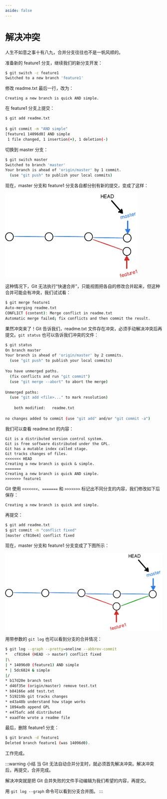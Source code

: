 ```yaml
---
aside: false
---
```


# 解决冲突

人生不如意之事十有八九，合并分支往往也不是一帆风顺的。

准备新的 feature1 分支，继续我们的新分支开发：

```sh
$ git switch -c feature1
Switched to a new branch 'feature1'
```

修改 readme.txt 最后一行，改为：

```
Creating a new branch is quick AND simple.
```

在 feature1 分支上提交：

```sh
$ git add readme.txt

$ git commit -m "AND simple"
[feature1 14096d0] AND simple
 1 file changed, 1 insertion(+), 1 deletion(-)
```

切换到 master 分支：

```sh
$ git switch master
Switched to branch 'master'
Your branch is ahead of 'origin/master' by 1 commit.
  (use "git push" to publish your local commits)
```

现在，master 分支和 feature1 分支各自都分别有新的提交，变成了这样：

![08](./images/08.png)

这种情况下，Git 无法执行“快速合并”，只能视图把各自的修改合并起来，但这种合并可能会有冲突，我们试试看：

```sh
$ git merge feature1
Auto-merging readme.txt
CONFLICT (content): Merge conflict in readme.txt
Automatic merge failed; fix conflicts and then commit the result.
```

果然冲突来了！Git 告诉我们，readme.txt 文件存在冲突，必须手动解决冲突后再提交。`git status` 也可以告诉我们冲突的文件：

```sh
$ git status
On branch master
Your branch is ahead of 'origin/master' by 2 commits.
  (use "git push" to publish your local commits)

You have unmerged paths.
  (fix conflicts and run "git commit")
  (use "git merge --abort" to abort the merge)

Unmerged paths:
  (use "git add <file>..." to mark resolution)

	both modified:   readme.txt

no changes added to commit (use "git add" and/or "git commit -a")
```

我们可以查看 readme.txt 的内容：

```
Git is a distributed version control system.
Git is free software distributed under the GPL.
Git has a mutable index called stage.
Git tracks changes of files.
<<<<<<< HEAD
Creating a new branch is quick & simple.
=======
Creating a new branch is quick AND simple.
>>>>>>> feature1
```

Git 使用 `<<<<<<<`、`=======` 和 `>>>>>>>` 标记出不同分支的内容，我们修改如下后保存：

```
Creating a new branch is quick and simple.
```

再提交：

```sh
$ git add readme.txt
$ git commit -m "conflict fixed"
[master cf810e4] conflict fixed
```

现在，master 分支和 feature1 分支变成了下图所示：

![09](./images/09.png)

用带参数的 `git log` 也可以看到分支的合并情况：

```sh
$ git log --graph --pretty=oneline --abbrev-commit
*   cf810e4 (HEAD -> master) conflict fixed
|\
| * 14096d0 (feature1) AND simple
* | 5dc6824 & simple
|/
* b17d20e branch test
* d46f35e (origin/master) remove test.txt
* b84166e add test.txt
* 519219b git tracks changes
* e43a48b understand how stage works
* 1094adb append GPL
* e475afc add distributed
* eaadf4e wrote a readme file
```

最后，删除 feature1 分支：

```sh
$ git branch -d feature1
Deleted branch feature1 (was 14096d0).
```

工作完成。

:::warning 小结
当 Git 无法自动合并分支时，就必须首先解决冲突。解决冲突后，再提交，合并完成。

解决冲突就是把 Git 合并失败的文件手动编辑为我们希望的内容，再提交。

用 `git log --graph` 命令可以看到分支合并图。
:::
